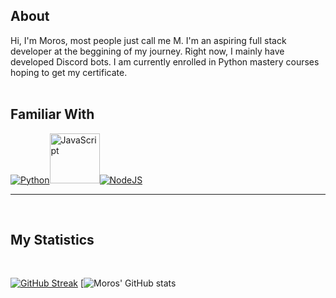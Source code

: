 <div align='left'>

## About
Hi, I'm Moros, most people just call me M. I'm an aspiring full stack developer at the beggining of my journey. Right now, I mainly have developed Discord bots. I am currently enrolled in Python mastery courses hoping to get my certificate. 
<br></br>

## Familiar With
<a href="https://www.python.org"><img alt="Python" title="Python" src="https://user-images.githubusercontent.com/71281300/135535381-0a52924b-d1cb-4848-b041-ee2802e6949e.png"/></a><a href="https://www.javascript.com/"><img alt="JavaScript" title="JavaScript" src="https://user-images.githubusercontent.com/71281300/135536637-4ca8fbc4-91c9-4066-abf0-52534ff01ecb.png" width=80 height=80/></a><a href="https://nodejs.org/"><img alt="NodeJS" title="NodeJS" src="https://user-images.githubusercontent.com/71281300/135536387-171933db-3cc7-4f5e-b9ae-1768a96333fd.png"/></a>

<hr>
<br>

## My Statistics
<br>

[![GitHub Streak](https://github-readme-streak-stats.herokuapp.com?user=Moros0741&theme=dark)](https://git.io/streak-stats)  [![Moros' GitHub stats](https://github-readme-stats.vercel.app/api?username=Moros0741&count_private=true)


</div>
